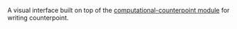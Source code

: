 A visual interface built on top of the [computational-counterpoint module](https://github.com/jrleszcz/counterpoint) for writing counterpoint.